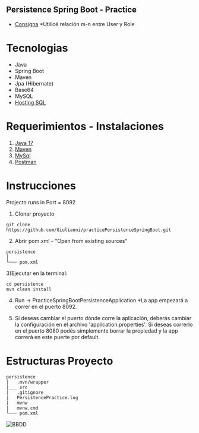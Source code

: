 ## Persistence Spring Boot - Practice 

- [Consigna](https://github.com/Giulianni/practicePersistenceSpringBoot/files/8446554/Practica.Springboot.-.persistencia.pdf)
*Utilicé relación m-n entre User y Role

# Tecnologias
- Java
- Spring Boot
- Maven
- Jpa (Hibernate)
- Base64
- MySQL
- [Hosting SQL](https://www.freemysqlhosting.net/)


# Requerimientos - Instalaciones
1. [Java 17](https://www.oracle.com/java/technologies/downloads/#java17)
2. [Maven](https://maven.apache.org/download.cgi)
3. [MySql](https://dev.mysql.com/downloads/workbench/)
4. [Postman](https://www.postman.com/downloads/)

# Instrucciones
Projecto runs in Port = 8092

1) Clonar proyecto 
```
git clone https://github.com/Giulianni/practicePersistenceSpringBoot.git
```

2) Abrir pom.xml - "Open from existing sources"
```
persistence
│   
└─── pom.xml 
```

3)Ejecutar en la terminal: 
```
cd persistence
mvn clean install
```

4) Run -> PracticeSpringBootPersistenceApplication
*La app empezará a correr en el puerto 8092.
 
 6) Si deseas cambiar el puerto dónde corre la aplicación, deberás cambiar la configuración
 en el archivo 'application.properties'. Si deseas correrlo en el puerto 8080 podés simplemente borrar la propiedad
 y la app correrá en este puerte por default. 

# Estructuras Proyecto 

```
persistence
│   .mvn/wrapper
|___ src
|   .gitignore
|   PersistencePractice.log
|   mvnw
|   mvnw.cmd
└─── pom.xml
```

![BBDD](https://user-images.githubusercontent.com/81278103/162324091-5540f8a5-9c9c-4ad1-a990-74c66875493f.png)
